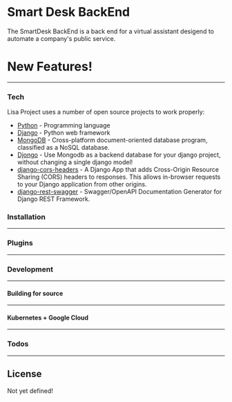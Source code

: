 # Smart Desk BackEnd

The SmartDesk BackEnd is a back end for a virtual assistant desigend to automate a company's public service.

# New Features!

 ------------------

### Tech

Lisa Project uses a number of open source projects to work properly:

* [Python](https://www.python.org/) - Programming language
* [Django](https://www.djangoproject.com/) - Python web framework
* [MongoDB](https://www.mongodb.com/) - Cross-platform document-oriented database program, classified as a NoSQL database.
* [Djongo](https://pypi.org/project/djongo/) - Use Mongodb as a backend database for your django project, without changing a single django model!
* [django-cors-headers](https://pypi.org/project/django-cors-headers/) - A Django App that adds Cross-Origin Resource Sharing (CORS) headers to responses. This allows in-browser requests to your Django application from other origins.
* [django-rest-swagger](https://django-rest-swagger.readthedocs.io/en/latest/) - Swagger/OpenAPI Documentation Generator for Django REST Framework.

### Installation

--------

### Plugins

-----------------------


### Development

------------

#### Building for source
---------

#### Kubernetes + Google Cloud

---------------------------


### Todos

 ------------

License
----

Not yet defined!